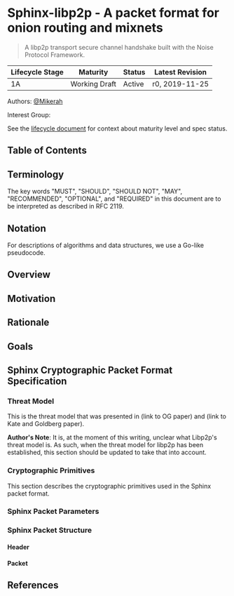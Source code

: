 # Sphinx-libp2p - A packet format for onion routing and mixnets
> A libp2p transport secure channel handshake built with the Noise Protocol Framework.

| Lifecycle Stage | Maturity      | Status | Latest Revision |
|-----------------|---------------|--------|-----------------|
| 1A              | Working Draft | Active | r0, 2019-11-25  |

Authors: [@Mikerah]

Interest Group: 

[@Mikerah]: https://github.com/Mikerah

See the [lifecycle document][lifecycle-spec] for context about maturity level
and spec status.

[lifecycle-spec]: https://github.com/libp2p/specs/blob/master/00-framework-01-spec-lifecycle.md

## Table of Contents

## Terminology
The key words "MUST", "SHOULD", "SHOULD NOT", "MAY", "RECOMMENDED",
"OPTIONAL", and "REQUIRED" in this document are to be interpreted as
described in RFC 2119. 

## Notation
For descriptions of algorithms and data structures, we use a Go-like pseudocode. 

## Overview

## Motivation

## Rationale

## Goals

## Sphinx Cryptographic Packet Format Specification

### Threat Model
This is the threat model that was presented in (link to OG paper) and (link to Kate and Goldberg paper). 

__Author's Note__: It is, at the moment of this writing, unclear what Libp2p's threat model is. As such, when the threat model for libp2p has been established, this section should be updated to take that into account.

### Cryptographic Primitives
This section describes the cryptographic primitives used in the Sphinx packet format. 

### Sphinx Packet Parameters

### Sphinx Packet Structure

#### Header 

#### Packet

## References